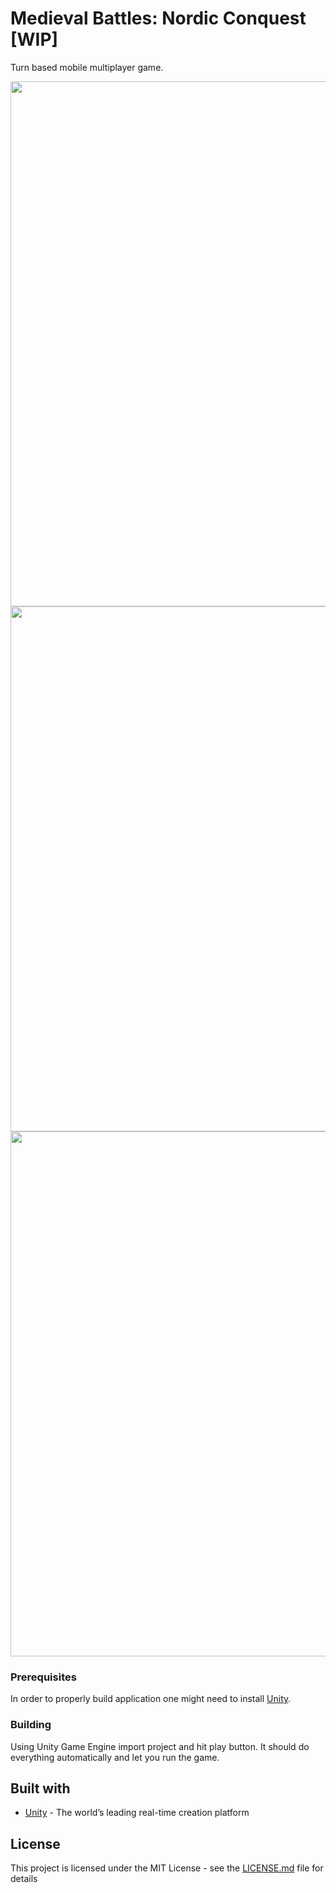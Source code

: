 # Medieval Battles: Nordic Conquest [WIP]
Turn based mobile multiplayer game.
</br>
<p align="center">
  <img width="840" src="https://drive.google.com/uc?export=view&id=1DvvDy9It0AwPD_X_ZKG5AW2kWnGIFhtS"/>
  <img width="840" src="https://drive.google.com/uc?export=view&id=1GGD5Wyh9a-LQeBmvuN164Yp2ScCvjWmu"/>
  <img width="840" src="https://drive.google.com/uc?export=view&id=1a_0K-tXGOFFwf1l05T8wDg4RDCNzDrFK"/>
 </p>

### Prerequisites
In order to properly build application one might need to install [Unity](https://unity3d.com/get-unity/download).

### Building
Using Unity Game Engine import project and hit play button. It should do everything automatically and let you run the game.

## Built with
* [Unity](https://unity.com/) - The world’s leading real-time creation platform

## License
This project is licensed under the MIT License - see the [LICENSE.md](LICENSE.md) file for details

